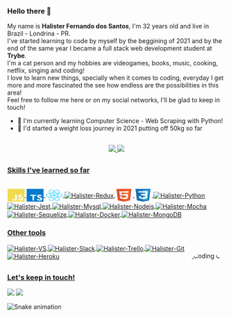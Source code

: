 ### Hello there  👋
My name is **Halister Fernando dos Santos**, I'm 32 years old and live in Brazil - Londrina - PR.<br>
I've started learning to code by myself by the beggining of 2021 and by the end of the same year I became a full stack web development student at **Trybe**. <br>
I'm a cat person and my hobbies are videogames, books, music, cooking, netflix, singing and coding! <br>
I love to learn new things, specially when it comes to coding, everyday I get more and more fascinated the see how endless are the possibilities in this area! <br>
Feel free to follow me here or on my social networks, I'll be glad to keep in touch!


- 🌱 I'm currently learning Computer Science - Web Scraping with Python!
- :muscle: I'd started a weight loss journey in 2021 putting off 50kg so far 

##

<div align="center">
  <a href="https://github.com/HalisterFernando">
  <img width="48%" src="https://github-readme-stats.vercel.app/api?username=HalisterFernando&show_icons=true&theme=dracula&include_all_commits=true&count_private=true"/>
  <img width="48%" src="https://github-readme-stats.vercel.app/api/top-langs/?username=HalisterFernando&layout=compact&langs_count=7&theme=dracula"/>
</div>

##

### Skills I've learned so far


<div style="display: inline_block"><br>
  <img align="center" alt="Halister-Js" height="30" width="40" src="https://raw.githubusercontent.com/devicons/devicon/master/icons/javascript/javascript-plain.svg">
  <img align="center" alt="Halister-Ts" height="30" width="40" src="https://raw.githubusercontent.com/devicons/devicon/master/icons/typescript/typescript-plain.svg">
  <img align="center" alt="Halister-React" height="30" width="40" src="https://raw.githubusercontent.com/devicons/devicon/master/icons/react/react-original.svg">
  <img align="center" alt="Halister-Redux" height="30" width="40" src="https://cdn.jsdelivr.net/gh/devicons/devicon/icons/redux/redux-original.svg"> 
  <img align="center" alt="Halister-HTML" height="30" width="40" src="https://raw.githubusercontent.com/devicons/devicon/master/icons/html5/html5-original.svg">
  <img align="center" alt="Halister-CSS" height="30" width="40" src="https://raw.githubusercontent.com/devicons/devicon/master/icons/css3/css3-original.svg">
  <img align="center" alt="Halister-Python" height="30" width="40" src="https://cdn.jsdelivr.net/gh/devicons/devicon/icons/tailwindcss/tailwindcss-plain.svg">
  <img align="center" alt="Halister-Jest" height="30" width="40" src="https://cdn.jsdelivr.net/gh/devicons/devicon/icons/jest/jest-plain.svg">
  <img align="center" alt="Halister-Mysql" height="30" width="40" src="https://cdn.jsdelivr.net/gh/devicons/devicon/icons/mysql/mysql-original.svg">
  <img align="center" alt="Halister-Nodejs" height="30" width="40" src="https://cdn.jsdelivr.net/gh/devicons/devicon/icons/nodejs/nodejs-original.svg">
  <img align="center" alt="Halister-Mocha" height="30" width="40" src="https://cdn.jsdelivr.net/gh/devicons/devicon/icons/mocha/mocha-plain.svg">
  <img align="center" alt="Halister-Sequelize" height="30" width="40" src="https://cdn.jsdelivr.net/gh/devicons/devicon/icons/sequelize/sequelize-original.svg">
  <img align="center" alt="Halister-Docker" height="30" width="40" src="https://cdn.jsdelivr.net/gh/devicons/devicon/icons/docker/docker-original.svg">
  <img align="center" alt="Halister-MongoDB" height="30" width="40" src="https://cdn.jsdelivr.net/gh/devicons/devicon/icons/mongodb/mongodb-original.svg">

### Other tools 

<img align="center" alt="Halister-VS" height="30" width="40" src="https://cdn.jsdelivr.net/gh/devicons/devicon/icons/vscode/vscode-original.svg" />
<img align="center" alt="Halister-Slack" height="30" width="40" src="https://cdn.jsdelivr.net/gh/devicons/devicon/icons/slack/slack-original.svg" />
<img align="center" alt="Halister-Trello" height="30" width="40" src="https://cdn.jsdelivr.net/gh/devicons/devicon/icons/trello/trello-plain.svg" />
<img align="center" alt="Halister-Git" height="30" width="40" src="https://cdn.jsdelivr.net/gh/devicons/devicon/icons/git/git-original.svg" />
<img align="center" alt="Halister-Heroku" height="30" width="40" src="https://cdn.jsdelivr.net/gh/devicons/devicon/icons/heroku/heroku-plain.svg" />
 
  <img align="right" alt="Coding Cat" height="150" style="border-radius:50px;" src="https://c.tenor.com/bQCHJwgCNuMAAAAM/kitten-cat.gif">
  
</div>

##
### Let's keep in touch!
<div> 
  <a href = "mailto:halisterfernando@hotmail.com"><img src="https://img.shields.io/badge/Microsoft_Outlook-0078D4?style=for-the-badge&logo=microsoft-outlook&logoColor=white" target="_blank"></a>
  <a href="https://www.linkedin.com/in/halister-fernando-santos/" target="_blank"><img src="https://img.shields.io/badge/-LinkedIn-%230077B5?style=for-the-badge&logo=linkedin&logoColor=white" target="_blank"></a> 
 
  ![Snake animation](https://github.com/HalisterFernando/halisterfernando/blob/output/github-contribution-grid-snake.svg)
 
</div>

